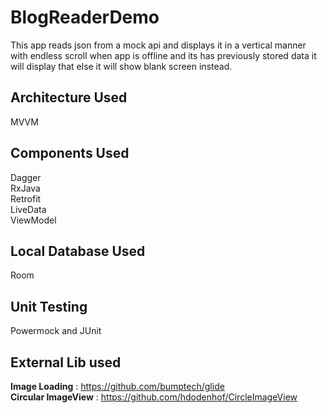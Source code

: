 # BlogReaderDemo
This app reads json from a mock api and displays it in a vertical manner with endless scroll
when app is offline and its has previously stored data it will display that else it will show blank screen instead. 

## Architecture Used
MVVM

## Components Used
Dagger<br />
RxJava<br />
Retrofit<br />
LiveData<br />
ViewModel

## Local Database Used
Room

## Unit Testing
Powermock and JUnit

## External Lib used
**Image Loading** : https://github.com/bumptech/glide
<br />
**Circular ImageView** : https://github.com/hdodenhof/CircleImageView

